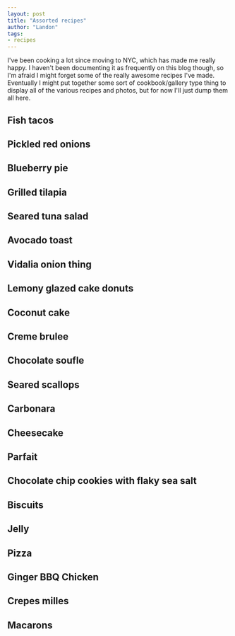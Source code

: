 ```yaml
---
layout: post
title: "Assorted recipes"
author: "Landon"
tags:
- recipes
---
```


I've been cooking a lot since moving to NYC, which has made me really happy. I haven't been documenting it as frequently on this blog though, so I'm afraid I might forget some of the really awesome recipes I've made. Eventually I might put together some sort of cookbook/gallery type thing to display all of the various recipes and photos, but for now I'll just dump them all here.

## Fish tacos

## Pickled red onions

## Blueberry pie

## Grilled tilapia

## Seared tuna salad

## Avocado toast

## Vidalia onion thing

## Lemony glazed cake donuts

## Coconut cake

## Creme brulee

## Chocolate soufle

## Seared scallops

## Carbonara

## Cheesecake

## Parfait

## Chocolate chip cookies with flaky sea salt

## Biscuits

## Jelly

## Pizza

## Ginger BBQ Chicken

## Crepes milles

## Macarons

